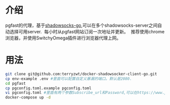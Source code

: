 # 介绍
  pgfast的代理，基于[shadowsocks-go](https://github.com/shadowsocks/shadowsocks-go),可以在多个shadowsocks-server之间自动选择可用server.
  每小时从pgfast网站订阅一次地址并更新。
  推荐使用chrome浏览器，并使用SwitchyOmega插件进行浏览器代理上网。

# 用法
```bash
git clone git@github.com:terryzwt/docker-shadowsocker-client-go.git
cp env-example .env #里面可以配置自定义暴漏的端口。默认是2080.
cd pgfast
cp pgconfig.toml.example pgconfig.toml
vi pgconfig.toml #里面有两个参数Subscribe_url和Password,可以在https://www.pgfastss.net上找到。需要的是付费用户才行。
docker-compose up -d
```
